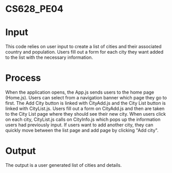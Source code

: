 # CS628_PE04

<h1>Input</h1>
<p>This code relies on user input to create a list of cities and their associated country and population. Users fill out a form for each city they want added to the list with the necessary information.</p>

<h1>Process</h1>
<p>When the application opens, the App.js sends users to the home page (Home.js). Users can select from a navigation banner which page they go to first. The Add City button is linked with CityAdd.js and the City List button is linked with CityList.js. Users fill out a form on CityAdd.js and then are taken to the City List page where they should see their new city. When users click on each city, CityList.js calls on CityInfo.js which pops up the information users had previously input. If users want to add another city, they can quickly move between the list page and add page by clicking "Add city".</p>

<h1>Output</h1>
<p>The output is a user generated list of cities and details.</p>
